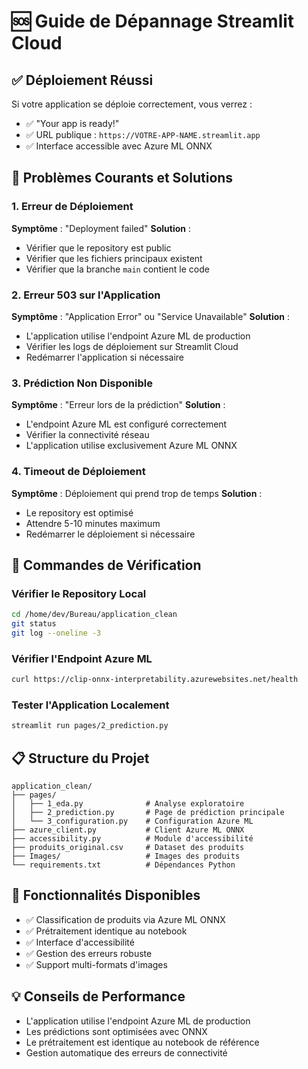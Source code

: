 # 🆘 Guide de Dépannage Streamlit Cloud

## ✅ **Déploiement Réussi**
Si votre application se déploie correctement, vous verrez :
- ✅ "Your app is ready!"
- ✅ URL publique : `https://VOTRE-APP-NAME.streamlit.app`
- ✅ Interface accessible avec Azure ML ONNX

## 🚨 **Problèmes Courants et Solutions**

### **1. Erreur de Déploiement**
**Symptôme** : "Deployment failed"
**Solution** :
- Vérifier que le repository est public
- Vérifier que les fichiers principaux existent
- Vérifier que la branche `main` contient le code

### **2. Erreur 503 sur l'Application**
**Symptôme** : "Application Error" ou "Service Unavailable"
**Solution** :
- L'application utilise l'endpoint Azure ML de production
- Vérifier les logs de déploiement sur Streamlit Cloud
- Redémarrer l'application si nécessaire

### **3. Prédiction Non Disponible**
**Symptôme** : "Erreur lors de la prédiction"
**Solution** :
- L'endpoint Azure ML est configuré correctement
- Vérifier la connectivité réseau
- L'application utilise exclusivement Azure ML ONNX

### **4. Timeout de Déploiement**
**Symptôme** : Déploiement qui prend trop de temps
**Solution** :
- Le repository est optimisé
- Attendre 5-10 minutes maximum
- Redémarrer le déploiement si nécessaire

## 🔧 **Commandes de Vérification**

### **Vérifier le Repository Local**
```bash
cd /home/dev/Bureau/application_clean
git status
git log --oneline -3
```

### **Vérifier l'Endpoint Azure ML**
```bash
curl https://clip-onnx-interpretability.azurewebsites.net/health
```

### **Tester l'Application Localement**
```bash
streamlit run pages/2_prediction.py
```

## 📋 **Structure du Projet**
```
application_clean/
├── pages/
│   ├── 1_eda.py              # Analyse exploratoire
│   ├── 2_prediction.py       # Page de prédiction principale
│   └── 3_configuration.py    # Configuration Azure ML
├── azure_client.py           # Client Azure ML ONNX
├── accessibility.py          # Module d'accessibilité
├── produits_original.csv     # Dataset des produits
├── Images/                   # Images des produits
└── requirements.txt          # Dépendances Python
```

## 🎯 **Fonctionnalités Disponibles**
- ✅ Classification de produits via Azure ML ONNX
- ✅ Prétraitement identique au notebook
- ✅ Interface d'accessibilité
- ✅ Gestion des erreurs robuste
- ✅ Support multi-formats d'images

## 💡 **Conseils de Performance**
- L'application utilise l'endpoint Azure ML de production
- Les prédictions sont optimisées avec ONNX
- Le prétraitement est identique au notebook de référence
- Gestion automatique des erreurs de connectivité